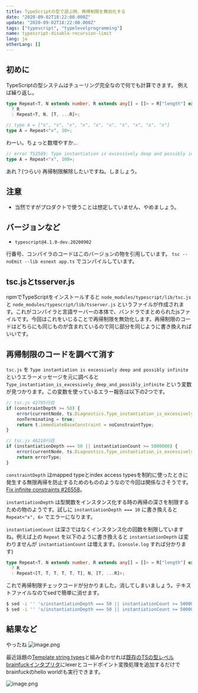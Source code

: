 ```yaml
---
title: TypeScriptの型で遊ぶ時、再帰制限を無効化する
date: "2020-09-02T18:22:00.000Z"
update: "2020-09-02T18:22:00.000Z"
tags: ["typescript", "typelevelprogramming"]
name: typescript-disable-recursion-limit
lang: ja
otherLang: []
---
```


## 初めに
TypeScriptの型システムはチューリング完全なので何でも計算できます。
例えば繰り返し。

```ts
type Repeat<T, N extends number, R extends any[] = []> = R["length"] extends N
  ? R
  : Repeat<T, N, [T, ...R]>;

// type A = ["x", "x", "x", "x", "x", "x", "x", "x", "x", "x"]
type A = Repeat<"x", 10>;

```

わーい。ちょっと数増やすか…

```ts
// error TS2589: Type instantiation is excessively deep and possibly infinite.
type A = Repeat<"x", 100>;
```

あれ？(つらい)
再帰制限解除したいですね。しましょう。

## 注意
* 当然ですがプロダクトで使うことは想定していません、やめましょう。

## バージョンなど
* `typescript@4.1.0-dev.20200902`

行番号、コンパイラのコードはこのバージョンの物を引用しています。
`tsc --noEmit --lib esnext app.ts` でコンパイルしています。

## tsc.jsとtsserver.js
npmでTypeScriptをインストールすると `node_modules/typescript/lib/tsc.js` と `node_modules/typescript/lib/tsserver.js` というファイルが作成されます。これがコンパイラと言語サーバーの本体で、バンドラでまとめられたjsファイルです。今回はこれをいじることで再帰制限を無効化します。再帰制限のコードはどちらにも同じものが含まれているので同じ部分を同じように書き換えればいいです。

## 再帰制限のコードを調べて消す
`tsc.js` を `Type instantiation is excessively deep and possibly infinite` というエラーメッセージを元に調べると `Type_instantiation_is_excessively_deep_and_possibly_infinite` という変数が見つかります。この変数を使っているエラー報告は以下の2つです。

```ts
// tsc.js 42795行目
if (constraintDepth >= 50) {
    error(currentNode, ts.Diagnostics.Type_instantiation_is_excessively_deep_and_possibly_infinite);
    nonTerminating = true;
    return t.immediateBaseConstraint = noConstraintType;
}

// tsc.js 46210行目
if (instantiationDepth === 50 || instantiationCount >= 5000000) {
    error(currentNode, ts.Diagnostics.Type_instantiation_is_excessively_deep_and_possibly_infinite);
    return errorType;
}
```

`constraintDepth` はmapped typeとindex access typesを制約に使ったときに発生する無限再帰を防止するためのもののようなので今回は関係なさそうです。[Fix infinite constraints #26558](https://github.com/microsoft/TypeScript/pull/26558)。

`instantiationDepth` は型関数をインスタンス化する時の再帰の深さを制限するための物のようです。試しに `instantiationDepth === 10` に書き換えると `Repeat<"x", 6>` でエラーになります。

`instantiationCount` は深さではなくインスタンス化の回数を制限していますね。例えば上の `Repeat` を以下のように書き換えると `instantiationDepth` は変わりませんが `instantiationCount` は増えます。(`console.log` すれば分かります)

```ts
type Repeat<T, N extends number, R extends any[] = []> = R["length"] extends N
  ? R
  : Repeat<[T, T, T, T, T, T], N, [T, ...R]>;
```


これで再帰制限チェックコードが分かりました。消してしまいましょう。テキストファイルなのでsedで簡単に消せます。

```sh
$ sed -i '' 's/instantiationDepth === 50 || instantiationCount >= 5000000/false/' 'node_modules/typescript/lib/tsc.js'
$ sed -i '' 's/instantiationDepth === 50 || instantiationCount >= 5000000/false/' 'node_modules/typescript/lib/tsserver.js'
```

## 結果など
やったね
![image.png](https://qiita-image-store.s3.ap-northeast-1.amazonaws.com/0/169698/4e279ed0-8394-9b21-79b6-af62b05cc7e8.png)

最近話題の[Template string types](https://github.com/microsoft/TypeScript/pull/40336)と組み合わせれば[既存のTSの型レベルbrainfuckインタプリタ](https://github.com/susisu/typefuck)にlexerとコードポイント変換処理を追加するだけでbrainfuckのhello world!も実行できます。

![image.png](https://qiita-image-store.s3.ap-northeast-1.amazonaws.com/0/169698/513ccec9-4bb4-5090-9b33-99c0585f7a26.png)

